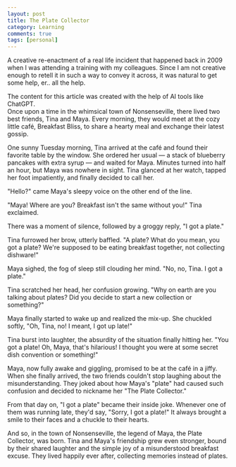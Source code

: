 ```yaml
---
layout: post
title: The Plate Collector
category: Learning
comments: true
tags: [personal]
---
```

A creative re-enactment of a real life incident that happened back in 2009 when I was attending a training with my colleagues. 
Since I am not creative enough to retell it in such a way to convey it across, it was natural to get some help, er.. all the help.
<article class="message is-success my-1">
  <div class="message-body">
    The content for this article was created with the help of AI tools like ChatGPT.
  </div>
</article>
<!-- more -->  
Once upon a time in the whimsical town of Nonsenseville, there lived two best friends, Tina and Maya. 
Every morning, they would meet at the cozy little café, Breakfast Bliss, to share a hearty meal and exchange their latest gossip.

One sunny Tuesday morning, Tina arrived at the café and found their favorite table by the window. 
She ordered her usual — a stack of blueberry pancakes with extra syrup — and waited for Maya. 
Minutes turned into half an hour, but Maya was nowhere in sight. 
Tina glanced at her watch, tapped her foot impatiently, and finally decided to call her.

"Hello?" came Maya's sleepy voice on the other end of the line.

"Maya! Where are you? Breakfast isn't the same without you!" Tina exclaimed.

There was a moment of silence, followed by a groggy reply, "I got a plate."

Tina furrowed her brow, utterly baffled. "A plate? What do you mean, you got a plate? 
We're supposed to be eating breakfast together, not collecting dishware!"

Maya sighed, the fog of sleep still clouding her mind. "No, no, Tina. I got a plate."

Tina scratched her head, her confusion growing. "Why on earth are you talking about plates? 
Did you decide to start a new collection or something?"

Maya finally started to wake up and realized the mix-up. 
She chuckled softly, "Oh, Tina, no! I meant, I got up late!"

Tina burst into laughter, the absurdity of the situation finally hitting her. 
"You got a plate! Oh, Maya, that's hilarious! I thought you were at some secret dish convention or something!"

Maya, now fully awake and giggling, promised to be at the café in a jiffy. 
When she finally arrived, the two friends couldn't stop laughing about the misunderstanding. 
They joked about how Maya's "plate" had caused such confusion and decided to nickname her "The Plate Collector."

From that day on, "I got a plate" became their inside joke. 
Whenever one of them was running late, they'd say, "Sorry, I got a plate!" 
It always brought a smile to their faces and a chuckle to their hearts.

And so, in the town of Nonsenseville, the legend of Maya, the Plate Collector, was born. Tina and Maya's friendship grew even stronger, bound by their shared laughter and the simple joy of a misunderstood breakfast excuse. They lived happily ever after, collecting memories instead of plates.
